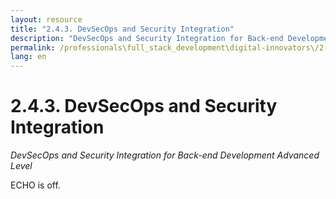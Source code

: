 ```yaml
---
layout: resource
title: "2.4.3. DevSecOps and Security Integration"
description: "DevSecOps and Security Integration for Back-end Development Advanced Level"
permalink: /professionals\full_stack_development\digital-innovators\/2-4-3-devsecops-security-integration-backend/
lang: en
---
```


# 2.4.3. DevSecOps and Security Integration

*DevSecOps and Security Integration for Back-end Development Advanced Level*

ECHO is off.
